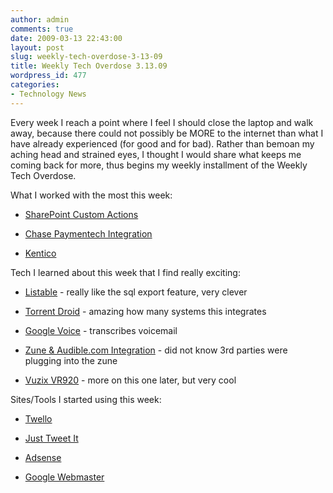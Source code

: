 ```yaml
---
author: admin
comments: true
date: 2009-03-13 22:43:00
layout: post
slug: weekly-tech-overdose-3-13-09
title: Weekly Tech Overdose 3.13.09
wordpress_id: 477
categories:
- Technology News
---
```


Every week I reach a point where I feel I should close the laptop and walk away, because there could not possibly be MORE to the internet than what I have already experienced (for good and for bad). Rather than bemoan my aching head and strained eyes, I thought I would share what keeps me coming back for more, thus begins my weekly installment of the Weekly Tech Overdose.

What I worked with the most this week:



	
  * [SharePoint Custom Actions](http://msdn.microsoft.com/en-us/library/ms465980.aspx)

	
  * [Chase Paymentech Integration](http://www.chasepaymentech.com/)

	
  * [Kentico](http://www.kentico.com/)


Tech I learned about this week that I find really exciting:

	
  * [Listable](http://www.listable.org/) - really like the sql export feature, very clever

	
  * [Torrent Droid](http://torrentfreak.com/torrent-droid-scan-barcodes-get-torrents-090311/) - amazing how many systems this integrates

	
  * [Google Voice](https://www.google.com/voice) - transcribes voicemail

	
  * [Zune & Audible.com Integration](http://www.zunerama.com/2008/09/get-zune-audiobooks-from-audible/) - did not know 3rd parties were plugging into the zune

	
  * [Vuzix VR920](http://www.vuzix.com/iwear/products_vr920.html) - more on this one later, but very cool


Sites/Tools I started using this week:

	
  * [Twello](http://www.twellow.com/)

	
  * [Just Tweet It](http://justtweetit.com/)

	
  * [Adsense](https://www.google.com/adsense/)

	
  * [Google Webmaster](http://www.google.com/webmasters/)


